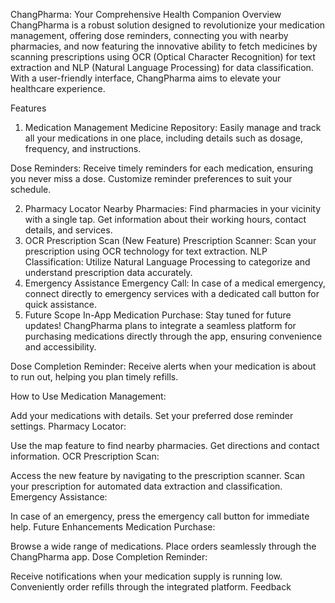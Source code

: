 ChangPharma: Your Comprehensive Health Companion
Overview
ChangPharma is a robust solution designed to revolutionize your medication management, offering dose reminders, connecting you with nearby pharmacies, and now featuring the innovative ability to fetch medicines by scanning prescriptions using OCR (Optical Character Recognition) for text extraction and NLP (Natural Language Processing) for data classification. With a user-friendly interface, ChangPharma aims to elevate your healthcare experience.

Features
1. Medication Management
Medicine Repository: Easily manage and track all your medications in one place, including details such as dosage, frequency, and instructions.

Dose Reminders: Receive timely reminders for each medication, ensuring you never miss a dose. Customize reminder preferences to suit your schedule.

2. Pharmacy Locator
Nearby Pharmacies: Find pharmacies in your vicinity with a single tap. Get information about their working hours, contact details, and services.
3. OCR Prescription Scan (New Feature)
Prescription Scanner: Scan your prescription using OCR technology for text extraction.
NLP Classification: Utilize Natural Language Processing to categorize and understand prescription data accurately.
4. Emergency Assistance
Emergency Call: In case of a medical emergency, connect directly to emergency services with a dedicated call button for quick assistance.
5. Future Scope
In-App Medication Purchase: Stay tuned for future updates! ChangPharma plans to integrate a seamless platform for purchasing medications directly through the app, ensuring convenience and accessibility.

Dose Completion Reminder: Receive alerts when your medication is about to run out, helping you plan timely refills.

How to Use
Medication Management:

Add your medications with details.
Set your preferred dose reminder settings.
Pharmacy Locator:

Use the map feature to find nearby pharmacies.
Get directions and contact information.
OCR Prescription Scan:

Access the new feature by navigating to the prescription scanner.
Scan your prescription for automated data extraction and classification.
Emergency Assistance:

In case of an emergency, press the emergency call button for immediate help.
Future Enhancements
Medication Purchase:

Browse a wide range of medications.
Place orders seamlessly through the ChangPharma app.
Dose Completion Reminder:

Receive notifications when your medication supply is running low.
Conveniently order refills through the integrated platform.
Feedback
